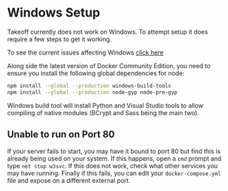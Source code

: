 # Windows Setup

Takeoff currently does not work on Windows. To attempt setup it does require a few steps to get it working.

To see the current issues affecting Windows [click here](https://github.com/tanepiper/takeoff/labels/windows)

Along side the latest version of Docker Community Edition, you need to ensure you install the following global dependencies for node:

```bash
npm install --global --production windows-build-tools
npm install --global --production node-gyp node-pre-gyp
```

Windows build tool will install Python and Visual Studio tools to allow compiling of native modules (BCrypt and Sass being the main two).


## Unable to run on Port 80

If your server fails to start, you may have it bound to port 80 but find this is already being used on your system.  If this happens, open a `cmd` prompt and type `net stop w3svc`.  If this does not work, check what other services you may have running. Finally if this fails, you can edit your `docker-compose.yml` file and expose on a different external port.
